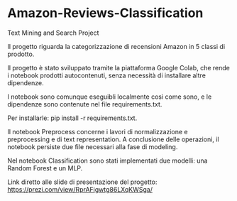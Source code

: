 # Amazon-Reviews-Classification
Text Mining and Search Project

Il progetto riguarda la categorizzazione di recensioni Amazon in 5 classi di prodotto.

Il progetto è stato sviluppato tramite la piattaforma Google Colab, che rende i notebook prodotti autocontenuti, senza necessità di installare altre dipendenze.

I notebook sono comunque eseguibli localmente così come sono, e le dipendenze sono contenute nel file requirements.txt.

Per installarle: pip install -r requirements.txt.

Il notebook Preprocess concerne i lavori di normalizzazione e preprocessing e di text representation. A conclusione delle operazioni, il notebook persiste due file necessari alla fase di modeling.

Nel notebook Classification sono stati implementati due modelli: una Random Forest e un MLP.

Link diretto alle slide di presentazione del progetto: https://prezi.com/view/RprAFigwtg86LXqKWSga/

